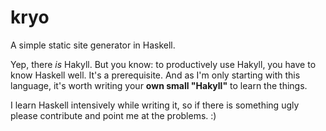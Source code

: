 # kryo

A simple static site generator in Haskell.

Yep, there *is* Hakyll. But you know: to productively use Hakyll, you have to know Haskell well. It's a prerequisite. And as I'm only starting with this language, it's worth writing your **own small "Hakyll"** to learn the things.

I learn Haskell intensively while writing it, so if there is something ugly please contribute and point me at the problems. :)
